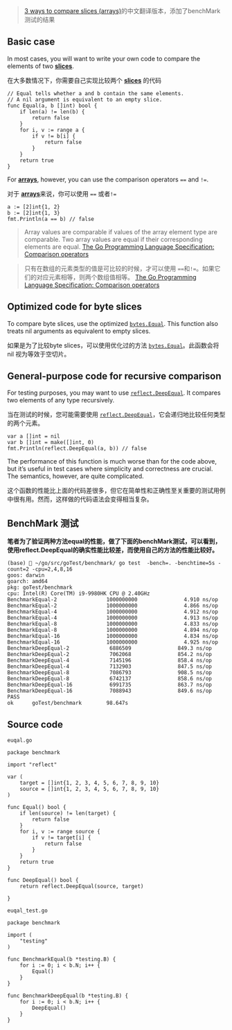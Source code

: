 > [3 ways to compare slices (arrays)](https://yourbasic.org/golang/compare-slices/)的中文翻译版本，添加了benchMark 测试的结果



Basic case
----------

In most cases, you will want to write your own code to compare the elements of two [**slices**](https://yourbasic.org/golang/slices-explained/).

在大多数情况下，你需要自己实现比较两个 [**slices**](https://yourbasic.org/golang/slices-explained/) 的代码

```
// Equal tells whether a and b contain the same elements.
// A nil argument is equivalent to an empty slice.
func Equal(a, b []int) bool {
    if len(a) != len(b) {
        return false
    }
    for i, v := range a {
        if v != b[i] {
            return false
        }
    }
    return true
}
```

For [**arrays**](https://yourbasic.org/golang/slices-explained/), however, you can use the comparison operators `==` and `!=`.

对于  [**arrays**](https://yourbasic.org/golang/slices-explained/)来说，你可以使用  `==` 或者`!=`

```
a := [2]int{1, 2}
b := [2]int{1, 3}
fmt.Println(a == b) // false
```

> Array values are comparable if values of the array element type are comparable. Two array values are equal if their corresponding elements are equal. 
[The Go Programming Language Specification: Comparison operators](https://golang.org/ref/spec#Comparison_operators)

>只有在数组的元素类型的值是可比较的时候，才可以使用 `==`和`!=`。如果它们的对应元素相等，则两个数组值相等。
[The Go Programming Language Specification: Comparison operators](https://golang.org/ref/spec#Comparison_operators)

Optimized code for byte slices
------------------------------

To compare byte slices, use the optimized [`bytes.Equal`](https://golang.org/pkg/bytes/#Equal). This function also treats nil arguments as equivalent to empty slices.

如果是为了比较byte slices，可以使用优化过的方法 [`bytes.Equal`](https://golang.org/pkg/bytes/#Equal)。此函数会将 nil 视为等效于空切片。

General-purpose code for recursive comparison
---------------------------------------------

For testing purposes, you may want to use [`reflect.DeepEqual`](https://golang.org/pkg/reflect/#DeepEqual). It compares two elements of any type recursively.

当在测试的时候，您可能需要使用 [`reflect.DeepEqual`](https://golang.org/pkg/reflect/#DeepEqual)，它会递归地比较任何类型的两个元素。

```
var a []int = nil
var b []int = make([]int, 0)
fmt.Println(reflect.DeepEqual(a, b)) // false
```

The performance of this function is much worse than for the code above, but it’s useful in test cases where simplicity and correctness are crucial. The semantics, however, are quite complicated.

这个函数的性能比上面的代码差很多，但它在简单性和正确性至关重要的测试用例中很有用。然而，这样做的代码语法会变得相当复杂。

BenchMark 测试
----------

**笔者为了验证两种方法equal的性能，做了下面的benchMark测试，可以看到，使用reflect.DeepEqual的确实性能比较差，而使用自己的方法的性能比较好。**
```
(base)  ~/go/src/goTest/benchmark/ go test  -bench=. -benchtime=5s -count=2 -cpu=2,4,8,16
goos: darwin
goarch: amd64
pkg: goTest/benchmark
cpu: Intel(R) Core(TM) i9-9980HK CPU @ 2.40GHz
BenchmarkEqual-2                1000000000               4.910 ns/op
BenchmarkEqual-2                1000000000               4.866 ns/op
BenchmarkEqual-4                1000000000               4.912 ns/op
BenchmarkEqual-4                1000000000               4.913 ns/op
BenchmarkEqual-8                1000000000               4.833 ns/op
BenchmarkEqual-8                1000000000               4.894 ns/op
BenchmarkEqual-16               1000000000               4.834 ns/op
BenchmarkEqual-16               1000000000               4.925 ns/op
BenchmarkDeepEqual-2             6886509               849.3 ns/op
BenchmarkDeepEqual-2             7062068               854.2 ns/op
BenchmarkDeepEqual-4             7145196               858.4 ns/op
BenchmarkDeepEqual-4             7132903               847.5 ns/op
BenchmarkDeepEqual-8             7086793               908.5 ns/op
BenchmarkDeepEqual-8             6742137               858.6 ns/op
BenchmarkDeepEqual-16            6991735               863.7 ns/op
BenchmarkDeepEqual-16            7088943               849.6 ns/op
PASS
ok      goTest/benchmark        98.647s

```

Source code
------------------------------
 `euqal.go`
```
package benchmark

import "reflect"

var (
	target = []int{1, 2, 3, 4, 5, 6, 7, 8, 9, 10}
	source = []int{1, 2, 3, 4, 5, 6, 7, 8, 9, 10}
)

func Equal() bool {
	if len(source) != len(target) {
		return false
	}
	for i, v := range source {
		if v != target[i] {
			return false
		}
	}
	return true
}

func DeepEqual() bool {
	return reflect.DeepEqual(source, target)

}

```
 `euqal_test.go`
```
package benchmark

import (
	"testing"
)

func BenchmarkEqual(b *testing.B) {
	for i := 0; i < b.N; i++ {
		Equal()
	}
}

func BenchmarkDeepEqual(b *testing.B) {
	for i := 0; i < b.N; i++ {
		DeepEqual()
	}
}

```